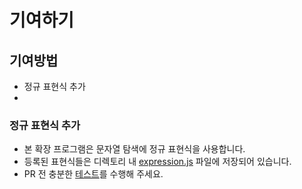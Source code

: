 # 기여하기

## 기여방법
- 정규 표현식 추가
- 

### 정규 표현식 추가
- 본 확장 프로그램은 문자열 탐색에 정규 표현식을 사용합니다.
- 등록된 표현식들은 디렉토리 내 [expression.js](https://github.com/seydouxxx/blurify/blob/main/src/expression.js) 파일에 저장되어 있습니다.
- PR 전 충분한 [테스트](https://regexr.com/)를 수행해 주세요.
